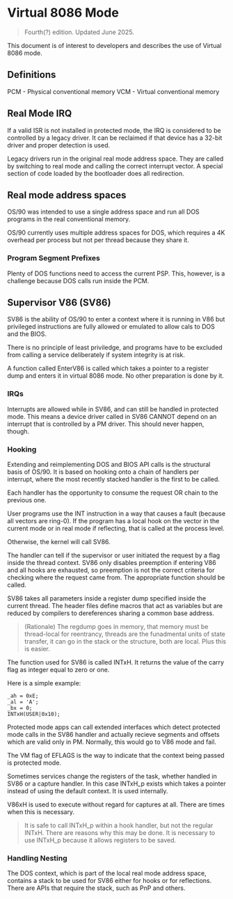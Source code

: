 # Virtual 8086 Mode

> Fourth(?) edition. Updated June 2025.

This document is of interest to developers and describes the use of Virtual 8086 mode.

## Definitions

PCM - Physical conventional memory
VCM - Virtual conventional memory

## Real Mode IRQ

If a valid ISR is not installed in protected mode, the IRQ is considered to be controlled by a legacy driver. It can be reclaimed if that device has a 32-bit driver and proper detection is used.

Legacy drivers run in the original real mode address space. They are called by switching to real mode and calling the correct interrupt vector. A special section of code loaded by the bootloader does all redirection.

## Real mode address spaces

OS/90 was intended to use a single address space and run all DOS programs in the real conventional memory.

OS/90 currently uses multiple address spaces for DOS, which requires a 4K overhead per process but not per thread because they share it.

### Program Segment Prefixes

Plenty of DOS functions need to access the current PSP. This, however, is a challenge because DOS calls run inside the PCM.


## Supervisor V86 (SV86)

SV86 is the ability of OS/90 to enter a context where it is running in V86 but privileged instructions are fully allowed or emulated to allow cals to DOS and the BIOS.

There is no principle of least priviledge, and programs have to be excluded from calling a service deliberately if system integrity is at risk.

A function called EnterV86 is called which takes a pointer to a register dump and enters it in virtual 8086 mode. No other preparation is done by it.

### IRQs

Interrupts are allowed while in SV86, and can still be handled in protected mode. This means a device driver called in SV86 CANNOT depend on an interrupt that is controlled by a PM driver. This should never happen, though.

### Hooking

Extending and reimplementing DOS and BIOS API calls is the structural basis of OS/90. It is based on hooking onto a chain of handlers per interrupt, where the most recently stacked handler is the first to be called.

Each handler has the opportunity to consume the request OR chain to the previous one.

User programs use the INT instruction in a way that causes a fault (because all vectors are ring-0). If the program has a local hook on the vector in the current mode or in real mode if reflecting, that is called at the process level.

Otherwise, the kernel will call SV86.

The handler can tell if the supervisor or user initiated the request by a flag inside the thread context. SV86 only disables preemption if entering V86 and all hooks are exhausted, so preemption is not the correct criteria for checking where the request came from. The appropriate function should be called.

SV86 takes all parameters inside a register dump specified inside the current thread. The header files define macros that act as variables but are reduced by compilers to dereferences sharing a common base address.

> (Rationale) The regdump goes in memory, that memory must be thread-local for reentrancy, threads are the funadmental units of state transfer, it can go in the stack or the structure, both are local. Plus this is easier.

The function used for SV86 is called INTxH. It returns the value of the carry flag as integer equal to zero or one.

Here is a simple example:
```
_ah = 0xE;
_al = 'A';
_bx = 0;
INTxH(USER|0x10);
```

Protected mode apps can call extended interfaces which detect protected mode calls in the SV86 handler and actually recieve segments and offsets which are valid only in PM. Normally, this would go to V86 mode and fail.

The VM flag of EFLAGS is the way to indicate that the context being passed is protected mode.

Sometimes services change the registers of the task, whether handled in SV86 or a capture handler. In this case INTxH_p exists which takes a pointer instead of using the default context. It is used internally.

V86xH is used to execute without regard for captures at all. There are times when this is necessary.

> It is safe to call INTxH_p within a hook handler, but not the regular INTxH. There are reasons why this may be done. It is necessary to use INTxH_p because it allows registers to be saved.

### Handling Nesting

The DOS context, which is part of the local real mode address space, contains a stack to be used for SV86 either for hooks or for reflections. There are APIs that require the stack, such as PnP and others.


